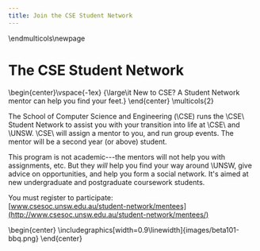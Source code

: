 ```yaml
---
title: Join the CSE Student Network
---
```


\endmulticols\newpage

The CSE Student Network
=======================

\begin{center}\vspace{-1ex}
{\large\it New to CSE?  A Student Network mentor can help you find your feet.}
\end{center}
\multicols{2}

The School of Computer Science and Engineering (\CSE) runs the
\CSE\ Student Network to assist you with your transition into life at
\CSE\ and \UNSW.  \CSE\ will assign a mentor to you, and run group
events.  The mentor will be a second year (or above) student.

This program is not academic---the mentors will not help you with
assignments, etc.  But they _will_ help you find your way around
\UNSW, give advice on opportunities, and help you form a social
network.  It's aimed at new undergraduate and postgraduate coursework
students.

You must register to participate:  
[www.csesoc.unsw.edu.au/student-network/mentees](http://www.csesoc.unsw.edu.au/student-network/mentees/)

\begin{center}
\includegraphics[width=0.9\linewidth]{images/beta101-bbq.png}
\end{center}

